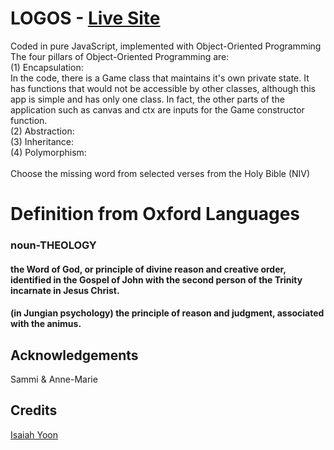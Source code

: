 # LOGOS - [Live Site](https://logosword.herokuapp.com) </br>
<span>Coded in pure JavaScript, implemented with Object-Oriented Programming</span></br>
The four pillars of Object-Oriented Programming are: </br>
(1) Encapsulation: </br>
In the code, there is a Game class that maintains it's own private state. It has functions that would not be accessible by other classes, although this app is simple and has only one class. In fact, the other parts of the application such as canvas and ctx are inputs for the Game constructor function. </br>
(2) Abstraction: </br>
(3) Inheritance: </br>
(4) Polymorphism: </br>
</br>
<span>Choose the missing word from selected verses from the Holy Bible (NIV) </span>
<h1>Definition from Oxford Languages </h1>
<h3>noun-THEOLOGY</h3>
<h4>the Word of God, or principle of divine reason and creative order, identified in the Gospel of John with the second person of the Trinity incarnate in Jesus Christ.
<h4>(in Jungian psychology) the principle of reason and judgment, associated with the animus.

## Acknowledgements </br>
Sammi & Anne-Marie</br>
## Credits </br>
[Isaiah Yoon](https://github.com/isaiahyoon)</br>

